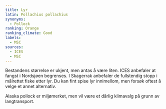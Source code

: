 ```yaml
---
title: Lyr
latin: Pollachius pollachius
synonyms: 
  - Pollock
ranking: Orange
ranking_climate: Good
labels:
  - MSC
sources:
  - ICES
  - MSC
---
```

Bestandens størrelse er ukjent, men antas å være liten. ICES anbefaler at fangst i Nordsjøen begrenses. I Skagerrak anbefaler de fullstendig stopp i målrettet fiske etter lyr. Du kan fint spise lyr innimellom, men forsøk oftest å velge et annet alternativ.

Alaska pollock er miljømerket, men vil være et dårlig klimavalg på grunn av langtransport.
